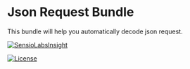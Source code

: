# Json Request Bundle
This bundle will help you automatically decode json request.

[![SensioLabsInsight][sensiolabs-insight-image]][sensiolabs-insight-link]

[![License][license-image]][license-link]


[license-link]: https://github.com/symfony-notes/json-request-bundle/blob/master/LICENSE
[license-image]: https://img.shields.io/dub/l/vibe-d.svg
[sensiolabs-insight-link]: https://insight.sensiolabs.com/projects/9a7946b5-3eec-4b5f-8382-7cb098ada63a
[sensiolabs-insight-image]: https://insight.sensiolabs.com/projects/9a7946b5-3eec-4b5f-8382-7cb098ada63a/big.png
